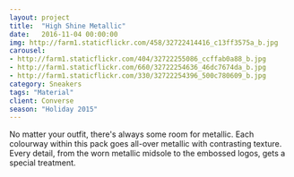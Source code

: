 ```yaml
---
layout: project
title:  "High Shine Metallic"
date:   2016-11-04 00:00:00
img: http://farm1.staticflickr.com/458/32722414416_c13ff3575a_b.jpg
carousel:
- http://farm1.staticflickr.com/404/32722255086_ccffab0a88_b.jpg
- http://farm1.staticflickr.com/660/32722254636_46dc7674da_b.jpg
- http://farm1.staticflickr.com/330/32722254396_500c780609_b.jpg
category: Sneakers
tags: "Material"
client: Converse
season: "Holiday 2015"
---
```

No matter your outfit, there's always some room for metallic. Each colourway within this pack goes all-over metallic with contrasting texture. Every detail, from the worn metallic midsole to the embossed logos, gets a special treatment. 
